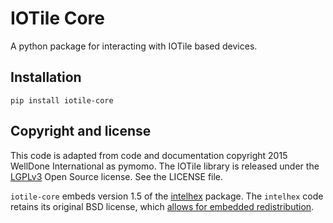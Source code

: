 # IOTile Core
A python package for interacting with IOTile based devices.

## Installation

```
pip install iotile-core
```

## Copyright and license
This code is adapted from code and documentation copyright 2015 WellDone International as pymomo. The IOTile library is released under the [LGPLv3](https://www.gnu.org/licenses/lgpl.html) Open Source license.  See the LICENSE file.

`iotile-core` embeds version 1.5 of the [intelhex](http://pythonhosted.org/IntelHex/) package.  The `intelhex` code retains its original BSD license, which [allows for embedded redistribution](http://pythonhosted.org/IntelHex/part4.html#embedding-into-other-projects).
